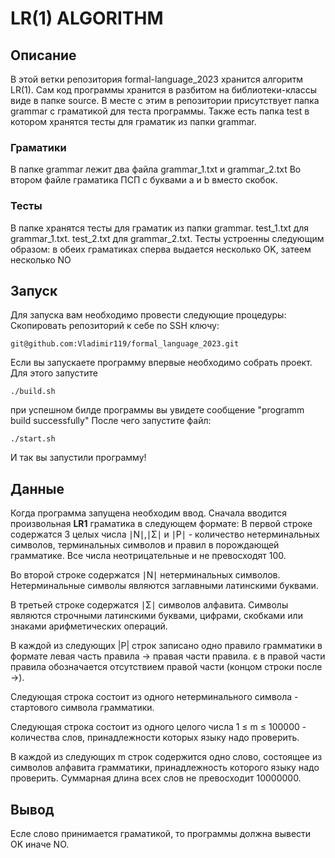 # LR(1) ALGORITHM

## Описание
В этой ветки репозитория formal-language_2023 хранится алгоритм LR(1).
Сам код программы хранится в разбитом на библиотеки-классы виде в папке source.
В месте с этим в репозитории присутствует папка grammar с граматикой для теста программы.
Также есть папка test в котором хранятся тесты для граматик из папки grammar.
### Граматики
В папке grammar лежит два файла grammar_1.txt и grammar_2.txt
Во втором файле граматика ПСП с буквами a и b вместо скобок.
### Тесты
В папке хранятся тесты для граматик из папки grammar.
test_1.txt для grammar_1.txt. test_2.txt для grammar_2.txt.
Тесты устроенны следующим образом: в обеих граматиках сперва выдается несколько OK, затеем несколько NO
## Запуск
Для запуска вам необходимо провести следующие процедуры:
Скопировать репозиторий к себе по SSH ключу:
```
git@github.com:Vladimir119/formal_language_2023.git
```

Если вы запускаете программу впервые необходимо собрать проект. Для этого запустите 
```
./build.sh
```
при успешном билде программы вы увидете сообщение "programm build successfully"
После чего запустите файл:
```
./start.sh
```
И так вы запустили программу!

## Данные
Когда программа запущена необходим ввод.
Сначала вводится произвольная **LR1** граматика в следующем формате:
В первой строке содержатся 3 целых числа 
∣N∣,∣Σ∣ и ∣P∣ - количество нетерминальных символов, терминальных символов и правил в порождающей грамматике. Все числа неотрицательные и не превосходят 100.

Во второй строке содержатся ∣N∣ нетерминальных символов. Нетерминальные символы являются заглавными латинскими буквами.

В третьей строке содержатся ∣Σ∣ символов алфавита. Символы являются строчными латинскими буквами, цифрами, скобками или знаками арифметических операций.

В каждой из следующих |P| строк записано одно правило грамматики в формате левая часть правила -> правая части правила. 
ε в правой части правила обозначается отсутствием правой части (концом строки после ->).

Следующая строка состоит из одного нетерминального символа - стартового символа грамматики.

Следующая строка состоит из одного целого числа 1 ≤ m ≤ 100000 - количества слов, принадлежности которых языку надо проверить.

В каждой из следующих m строк содержится одно слово, состоящее из символов алфавита грамматики, принадлежность которого языку надо проверить. Суммарная длина всех слов не превосходит 10000000.

## Вывод
Есле слово принимается граматикой, то программы должна вывести OK иначе NO.
